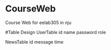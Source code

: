 # CourseWeb
Course Web for eelab305 in nju

#Table Design
UserTable
id name password role

NewsTable
id message time
